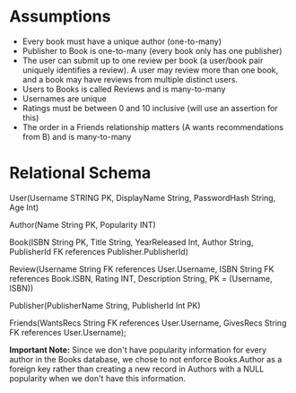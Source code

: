 # Assumptions
- Every book must have a unique author (one-to-many)
- Publisher to Book is one-to-many (every book only has one publisher)
- The user can submit up to one review per book (a user/book pair uniquely identifies a review). A user may review more than one book, and a book may have reviews from multiple distinct users.
- Users to Books is called Reviews and is many-to-many
- Usernames are unique
- Ratings must be between 0 and 10 inclusive (will use an assertion for this)
- The order in a Friends relationship matters (A wants recommendations from B) and is many-to-many

# Relational Schema

User(Username STRING PK, DisplayName String, PasswordHash String, Age Int)

Author(Name String PK, Popularity INT)

Book(ISBN String PK, Title String, YearReleased Int, Author String, PublisherId FK references Publisher.PublisherId)

Review(Username String FK references User.Username, ISBN String FK references Book.ISBN, Rating INT, Description String, PK = (Username, ISBN))

Publisher(PublisherName String, PublisherId Int PK)

Friends(WantsRecs String FK references User.Username, GivesRecs String FK references User.Username);

**Important Note:** Since we don't have popularity information for every author in the Books database, we chose to not enforce Books.Author as a foreign key rather than creating a new record in Authors with a NULL popularity when we don't have this information.
